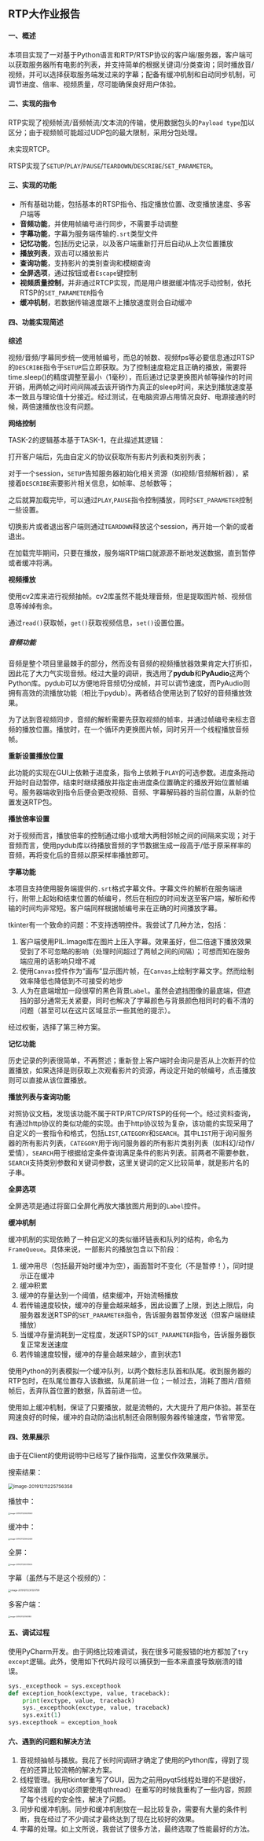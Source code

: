 ## RTP大作业报告



#### 一、概述

本项目实现了一对基于Python语言和RTP/RTSP协议的客户端/服务器，客户端可以获取服务器所有电影的列表，并支持简单的根据关键词/分类查询；同时播放音/视频，并可以选择获取服务端发过来的字幕；配备有缓冲机制和自动同步机制，可调节进度、倍率、视频质量，尽可能确保良好用户体验。



#### 二、实现的指令

RTP实现了视频帧流/音频帧流/文本流的传输，使用数据包头的`Payload type`加以区分；由于视频帧可能超过UDP包的最大限制，采用分包处理。

未实现RTCP。

RTSP实现了`SETUP`/`PLAY`/`PAUSE`/`TEARDOWN`/`DESCRIBE`/`SET_PARAMETER`。



#### 三、实现的功能

- 所有基础功能，包括基本的RTSP指令、指定播放位置、改变播放速度、多客户端等
- **音频功能**，并使用帧编号进行同步，不需要手动调整
- **字幕功能**，字幕为服务端传输的`.srt`类型文件
- **记忆功能**，包括历史记录，以及客户端重新打开后自动从上次位置播放
- **播放列表**，双击可以播放影片
- **查询功能**，支持影片的类别查询和模糊查询
- **全屏选项**，通过按钮或者`Escape`键控制
- **视频质量控制**，并非通过RTCP实现，而是用户根据缓冲情况手动控制，依托RTSP的`SET_PARAMETER`指令
- **缓冲机制**，若数据传输速度跟不上播放速度则会自动缓冲



#### 四、功能实现简述

**综述**

视频/音频/字幕同步统一使用帧编号，而总的帧数、视频fps等必要信息通过RTSP的`DESCRIBE`指令于`SETUP`后立即获取。为了控制速度稳定且正确的播放，需要将time.sleep()的精度调整至最小（1毫秒），而后通过记录更换图片帧等操作的时间开销，用两帧之间时间间隔减去该开销作为真正的sleep时间，来达到播放速度基本一致且与理论值十分接近。经过测试，在电脑资源占用情况良好、电源接通的时候，两倍速播放也没有问题。

**网络控制**

TASK-2的逻辑基本基于TASK-1，在此描述其逻辑：

打开客户端后，先由自定义的协议获取所有影片列表和类别列表；

对于一个session，`SETUP`告知服务器初始化相关资源（如视频/音频解析器），紧接着`DESCRIBE`索要影片相关信息，如帧率、总帧数等；

之后就算加载完毕，可以通过`PLAY`,`PAUSE`指令控制播放，同时`SET_PARAMETER`控制一些设置。

切换影片或者退出客户端则通过`TEARDOWN`释放这个session，再开始一个新的或者退出。

在加载完毕期间，只要在播放，服务端RTP端口就源源不断地发送数据，直到暂停或者缓冲将满。

**视频播放**

使用cv2库来进行视频抽帧。cv2库虽然不能处理音频，但是提取图片帧、视频信息等绰绰有余。

通过`read()`获取帧，`get()`获取视频信息，`set()`设置位置。

##### 音频功能

音频是整个项目里最棘手的部分，然而没有音频的视频播放器效果肯定大打折扣，因此花了大力气实现音频。经过大量的调研，我选用了**pydub**和**PyAudio**这两个Python库。pydub可以方便地将音频切分成帧，并可以调节速度，而PyAudio则拥有高效的流播放功能（相比于pydub）。两者结合使用达到了较好的音频播放效果。

为了达到音视频同步，音频的解析需要先获取视频的帧率，并通过帧编号来标志音频的播放位置。播放时，在一个循环内更换图片帧，同时另开一个线程播放音频帧。

**重新设置播放位置**

此功能的实现在GUI上依赖于进度条，指令上依赖于`PLAY`的可选参数。进度条拖动开始时自动暂停，结束时继续播放并指定由进度条位置确定的播放开始位置帧编号。服务器端收到指令后便会更改视频、音频、字幕解码器的当前位置，从新的位置发送RTP包。

**播放倍率设置**

对于视频而言，播放倍率的控制通过缩小或增大两相邻帧之间的间隔来实现；对于音频而言，使用pydub库以待播放音频的字节数据生成一段高于/低于原采样率的音频，再将变化后的音频以原采样率播放即可。

**字幕功能**

本项目支持使用服务端提供的`.srt`格式字幕文件。字幕文件的解析在服务端进行，附带上起始和结束位置的帧编号，然后在相应的时间发送至客户端，解析和传输的时间均非常短。客户端同样根据帧编号来在正确的时间播放字幕。

tkinter有一个致命的问题：不支持透明控件。我尝试了几种方法，包括：

1. 客户端使用PIL.Image库在图片上压入字幕。效果虽好，但二倍速下播放效果受到了不可忽略的影响（处理时间超过了两帧之间的间隔）；可想而知在服务端应用的话影响只增不减
2. 使用`Canvas`控件作为“画布”显示图片帧，在`Canvas`上绘制字幕文字。然而绘制效率降低也降低到不可接受的地步
3. 人为在底端增加一段很窄的黑色背景`Label`。虽然会遮挡图像的最底端，但遮挡的部分通常无关紧要，同时也解决了字幕颜色与背景颜色相同时的看不清的问题（甚至可以在这片区域显示一些其他的提示）。

经过权衡，选择了第三种方案。

**记忆功能**

历史记录的列表很简单，不再赘述；重新登上客户端时会询问是否从上次断开的位置播放，如果选择是则获取上次观看影片的资源，再设定开始的帧编号，点击播放则可以直接从该位置播放。

**播放列表与查询功能**

对照协议文档，发现该功能不属于RTP/RTCP/RTSP的任何一个。经过资料查询，有通过http协议的类似功能的实现。由于http协议较为复杂，该功能的实现采用了自定义的一套指令和格式，包括`LIST`,`CATEGORY`和`SEARCH`。其中`LIST`用于询问服务器的所有影片列表，`CATEGORY`用于询问服务器的所有影片类别列表（如科幻/动作/爱情），`SEARCH`用于根据给定条件查询满足条件的影片列表。前两者不需要参数，`SEARCH`支持类别参数和关键词参数，这里关键词的定义比较简单，就是影片名的子串。

**全屏选项**

全屏选项是通过将窗口全屏化再放大播放图片用到的`Label`控件。

**缓冲机制**

缓冲机制的实现依赖了一种自定义的类似循环链表和队列的结构，命名为`FrameQueue`。具体来说，一部影片的播放包含以下阶段：

1. 缓冲用尽（包括最开始时缓冲为空），画面暂时不变化（不是暂停！），同时提示正在缓冲
2. 缓冲积累
3. 缓冲的存量达到一个阈值，结束缓冲，开始流畅播放
4. 若传输速度较快，缓冲的存量会越来越多，因此设置了上限，到达上限后，向服务器发送RTSP的`SET_PARAMETER`指令，告诉服务器暂停发送（但客户端继续播放）
5. 当缓冲存量消耗到一定程度，发送RTSP的`SET_PARAMETER`指令，告诉服务器恢复正常发送速度
6. 若传输速度较慢，缓冲的存量会越来越少，直到状态1

使用Python的列表模拟一个缓冲队列，以两个数标志队首和队尾。收到服务器的RTP包时，在队尾位置存入该数据，队尾前进一位；一帧过去，消耗了图片/音频帧后，丢弃队首位置的数据，队首前进一位。

使用如上缓冲机制，保证了只要播放，就是流畅的，大大提升了用户体验。甚至在网速良好的时候，缓冲的自动防溢出机制还会限制服务器传输速度，节省带宽。



#### 四、效果展示

由于在Client的使用说明中已经写了操作指南，这里仅作效果展示。

搜索结果：

<img src="C:\Users\13731\AppData\Roaming\Typora\typora-user-images\image-20191211225756358.png" alt="image-20191211225756358" style="zoom: 67%;" />

播放中：

<img src="C:\Users\13731\AppData\Roaming\Typora\typora-user-images\image-20191211225538563.png" alt="image-20191211225538563" style="zoom: 25%;" />

缓冲中：

<img src="C:\Users\13731\AppData\Roaming\Typora\typora-user-images\image-20191211225942406.png" alt="image-20191211225942406" style="zoom: 25%;" />

全屏：

<img src="C:\Users\13731\AppData\Roaming\Typora\typora-user-images\image-20191211230013506.png" alt="image-20191211230013506" style="zoom: 25%;" />

字幕（虽然与不是这个视频的）：

<img src="C:\Users\13731\AppData\Roaming\Typora\typora-user-images\image-20191211230120790.png" alt="image-20191211230120790" style="zoom: 33%;" />

多客户端：

<img src="C:\Users\13731\AppData\Roaming\Typora\typora-user-images\image-20191211231931851.png" alt="image-20191211231931851" style="zoom:25%;" />



#### 五、**调试过程**

使用PyCharm开发。由于网络比较难调试，我在很多可能报错的地方都加了`try except`逻辑。此外，使用如下代码片段可以捕获到一些本来直接导致崩溃的错误。

```python
sys._excepthook = sys.excepthook
def exception_hook(exctype, value, traceback):
    print(exctype, value, traceback)
    sys._excepthook(exctype, value, traceback)
    sys.exit(1)
sys.excepthook = exception_hook
```



#### 六、遇到的问题和解决方法

1. 音视频抽帧与播放。我花了长时间调研才确定了使用的Python库，得到了现在的还算比较流畅的解决方案。
2. 线程管理。我用tkinter重写了GUI，因为之前用pyqt5线程处理的不是很好，经常崩溃（pyqt必须要使用qthread）在重写的时候我重构了一些内容，照顾了每个线程的安全性，解决了问题。
3. 同步和缓冲机制。同步和缓冲机制放在一起比较复杂，需要有大量的条件判断，我在经过了不少调试才最终达到了现在比较好的效果。
4. 字幕的处理。如上文所说，我尝试了很多方法，最终选取了性能最好的方法。

